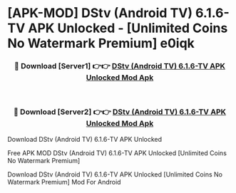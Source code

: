 # [APK-MOD] DStv (Android TV) 6.1.6-TV APK Unlocked - [Unlimited Coins No Watermark Premium] e0iqk



<div align="center">
<h3>🔴 Download [Server1] 👉👉 <a href="https://momento.my/?title=DStv_(Android_TV)_6.1.6-TV_APK_Unlocked">DStv (Android TV) 6.1.6-TV APK Unlocked Mod Apk</a></h3><br>

<h3>🔴 Download [Server2] 👉👉 <a href="https://momento.my/?title=DStv_(Android_TV)_6.1.6-TV_APK_Unlocked">DStv (Android TV) 6.1.6-TV APK Unlocked Mod Apk</a></h3>
</div>



Download DStv (Android TV) 6.1.6-TV APK Unlocked 

Free APK MOD DStv (Android TV) 6.1.6-TV APK Unlocked [Unlimited Coins No Watermark Premium]

Download DStv (Android TV) 6.1.6-TV APK Unlocked [Unlimited Coins No Watermark Premium] Mod For Android
